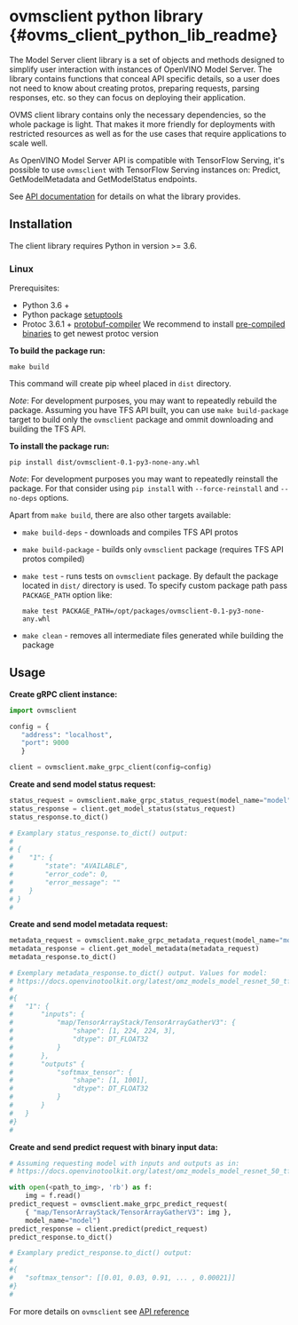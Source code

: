 # ovmsclient python library {#ovms_client_python_lib_readme}

The Model Server client library is a set of objects and methods designed to simplify user interaction with instances of OpenVINO Model Server. The library contains functions that conceal API specific details, so a user does not need to know about creating protos, preparing requests, parsing responses, etc. so they can focus on deploying their application.

OVMS client library contains only the necessary dependencies, so the whole package is light. That makes it more friendly for deployments with restricted resources as well as for the use cases that require applications to scale well.

As OpenVINO Model Server API is compatible with TensorFlow Serving, it's possible to use `ovmsclient` with TensorFlow Serving instances on: Predict, GetModelMetadata and GetModelStatus endpoints.

See [API documentation](https://github.com/openvinotoolkit/model_server/blob/main/client/python/lib/docs/README.md) for details on what the library provides.


## Installation

The client library requires Python in version >= 3.6.

### Linux

Prerequisites:
 - Python 3.6 +
 - Python package [setuptools](https://pypi.org/project/setuptools/)
 - Protoc 3.6.1 + [protobuf-compiler](https://grpc.io/docs/protoc-installation/)
 We recommend to install [pre-compiled binaries](https://grpc.io/docs/protoc-installation/#install-pre-compiled-binaries-any-os) to get newest protoc version

**To build the package run:**

   `make build`

This command will create pip wheel placed in `dist` directory.

*Note*: For development purposes, you may want to repeatedly rebuild the package.
Assuming you have TFS API built, you can use `make build-package` target to build only the `ovmsclient` package and ommit downloading and building the TFS API.

**To install the package run:**

   `pip install dist/ovmsclient-0.1-py3-none-any.whl`

*Note*: For development purposes you may want to repeatedly reinstall the package.
For that consider using `pip install` with `--force-reinstall` and `--no-deps` options.

Apart from `make build`, there are also other targets available:
 - `make build-deps` - downloads and compiles TFS API protos
 - `make build-package` - builds only `ovmsclient` package (requires TFS API protos compiled)
 - `make test` - runs tests on `ovmsclient` package. By default the package located in `dist/` directory is used. To specify custom package path pass `PACKAGE_PATH` option like: 

   `make test PACKAGE_PATH=/opt/packages/ovmsclient-0.1-py3-none-any.whl`

 - `make clean` - removes all intermediate files generated while building the package


## Usage

**Create gRPC client instance:**
```python
import ovmsclient

config = {
   "address": "localhost", 
   "port": 9000
   }

client = ovmsclient.make_grpc_client(config=config)
```

**Create and send model status request:**
```python
status_request = ovmsclient.make_grpc_status_request(model_name="model")
status_response = client.get_model_status(status_request)
status_response.to_dict()

# Examplary status_response.to_dict() output:
#
# {
#    "1": {
#        "state": "AVAILABLE", 
#        "error_code": 0, 
#        "error_message": ""
#    }             
# } 
#
```

**Create and send model metadata request:**
```python
metadata_request = ovmsclient.make_grpc_metadata_request(model_name="model")
metadata_response = client.get_model_metadata(metadata_request)
metadata_response.to_dict()

# Exemplary metadata_response.to_dict() output. Values for model:
# https://docs.openvinotoolkit.org/latest/omz_models_model_resnet_50_tf.html
#
#{
#   "1": {
#       "inputs": {
#           "map/TensorArrayStack/TensorArrayGatherV3": {
#               "shape": [1, 224, 224, 3],
#               "dtype": DT_FLOAT32  
#           }
#       },
#       "outputs" {
#           "softmax_tensor": {
#               "shape": [1, 1001],
#               "dtype": DT_FLOAT32  
#           }
#       }
#   }
#}
#
```

**Create and send predict request with binary input data:**
```python
# Assuming requesting model with inputs and outputs as in:
# https://docs.openvinotoolkit.org/latest/omz_models_model_resnet_50_tf.html

with open(<path_to_img>, 'rb') as f:
    img = f.read()
predict_request = ovmsclient.make_grpc_predict_request(
    { "map/TensorArrayStack/TensorArrayGatherV3": img },
    model_name="model")
predict_response = client.predict(predict_request)
predict_response.to_dict()

# Examplary predict_response.to_dict() output:
#
#{
#   "softmax_tensor": [[0.01, 0.03, 0.91, ... , 0.00021]]
#}
#
```

For more details on `ovmsclient` see [API reference](https://github.com/openvinotoolkit/model_server/blob/main/client/python/lib/docs/README.md)
